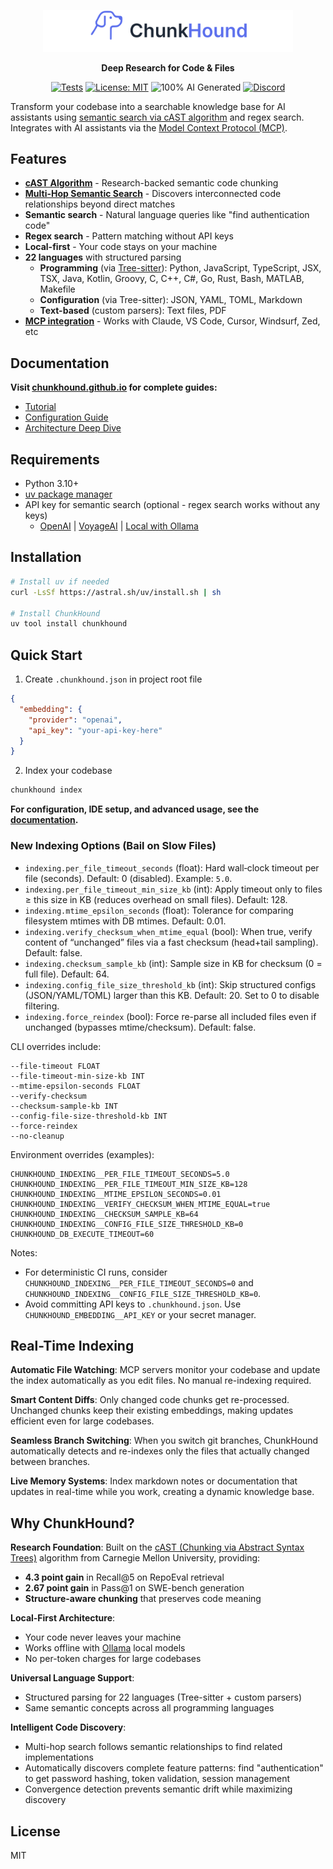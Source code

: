 <p align="center">
  <a href="https://chunkhound.github.io">
    <picture>
      <source media="(prefers-color-scheme: dark)" srcset="public/wordmark-centered-dark.svg">
      <img src="public/wordmark-centered.svg" alt="ChunkHound" width="400">
    </picture>
  </a>
</p>

<p align="center">
  <strong>Deep Research for Code & Files</strong>
</p>

<p align="center">
  <a href="https://github.com/chunkhound/chunkhound/actions/workflows/smoke-tests.yml"><img src="https://github.com/chunkhound/chunkhound/actions/workflows/smoke-tests.yml/badge.svg" alt="Tests"></a>
  <a href="https://opensource.org/licenses/MIT"><img src="https://img.shields.io/badge/license-MIT-blue.svg" alt="License: MIT"></a>
  <img src="https://img.shields.io/badge/100%25%20AI-Generated-ff69b4.svg" alt="100% AI Generated">
  <a href="https://discord.gg/BAepHEXXnX"><img src="https://img.shields.io/badge/Discord-Join_Community-5865F2?logo=discord&logoColor=white" alt="Discord"></a>
</p>

Transform your codebase into a searchable knowledge base for AI assistants using [semantic search via cAST algorithm](https://arxiv.org/pdf/2506.15655) and regex search. Integrates with AI assistants via the [Model Context Protocol (MCP)](https://spec.modelcontextprotocol.io/).

## Features

- **[cAST Algorithm](https://arxiv.org/pdf/2506.15655)** - Research-backed semantic code chunking
- **[Multi-Hop Semantic Search](https://chunkhound.github.io/under-the-hood/#multi-hop-semantic-search)** - Discovers interconnected code relationships beyond direct matches
- **Semantic search** - Natural language queries like "find authentication code"
- **Regex search** - Pattern matching without API keys
- **Local-first** - Your code stays on your machine
- **22 languages** with structured parsing
  - **Programming** (via [Tree-sitter](https://tree-sitter.github.io/tree-sitter/)): Python, JavaScript, TypeScript, JSX, TSX, Java, Kotlin, Groovy, C, C++, C#, Go, Rust, Bash, MATLAB, Makefile
  - **Configuration** (via Tree-sitter): JSON, YAML, TOML, Markdown
  - **Text-based** (custom parsers): Text files, PDF
- **[MCP integration](https://spec.modelcontextprotocol.io/)** - Works with Claude, VS Code, Cursor, Windsurf, Zed, etc

## Documentation

**Visit [chunkhound.github.io](https://chunkhound.github.io) for complete guides:**
- [Tutorial](https://chunkhound.github.io/tutorial/)
- [Configuration Guide](https://chunkhound.github.io/configuration/)
- [Architecture Deep Dive](https://chunkhound.github.io/under-the-hood/)

## Requirements

- Python 3.10+
- [uv package manager](https://docs.astral.sh/uv/)
- API key for semantic search (optional - regex search works without any keys)
  - [OpenAI](https://platform.openai.com/api-keys) | [VoyageAI](https://dash.voyageai.com/) | [Local with Ollama](https://ollama.ai/)

## Installation

```bash
# Install uv if needed
curl -LsSf https://astral.sh/uv/install.sh | sh

# Install ChunkHound
uv tool install chunkhound
```

## Quick Start

1. Create `.chunkhound.json` in project root file
```json
{
  "embedding": {
    "provider": "openai",
    "api_key": "your-api-key-here"
  }
}
```
2. Index your codebase
```bash
chunkhound index
```

**For configuration, IDE setup, and advanced usage, see the [documentation](https://chunkhound.github.io).**

### New Indexing Options (Bail on Slow Files)

- `indexing.per_file_timeout_seconds` (float): Hard wall‑clock timeout per file (seconds). Default: 0 (disabled). Example: `5.0`.
- `indexing.per_file_timeout_min_size_kb` (int): Apply timeout only to files ≥ this size in KB (reduces overhead on small files). Default: 128.
- `indexing.mtime_epsilon_seconds` (float): Tolerance for comparing filesystem mtimes with DB mtimes. Default: 0.01.
- `indexing.verify_checksum_when_mtime_equal` (bool): When true, verify content of “unchanged” files via a fast checksum (head+tail sampling). Default: false.
- `indexing.checksum_sample_kb` (int): Sample size in KB for checksum (0 = full file). Default: 64.
- `indexing.config_file_size_threshold_kb` (int): Skip structured configs (JSON/YAML/TOML) larger than this KB. Default: 20. Set to 0 to disable filtering.
- `indexing.force_reindex` (bool): Force re-parse all included files even if unchanged (bypasses mtime/checksum). Default: false.

CLI overrides include:

```
--file-timeout FLOAT
--file-timeout-min-size-kb INT
--mtime-epsilon-seconds FLOAT
--verify-checksum
--checksum-sample-kb INT
--config-file-size-threshold-kb INT
--force-reindex
--no-cleanup
```

Environment overrides (examples):

```
CHUNKHOUND_INDEXING__PER_FILE_TIMEOUT_SECONDS=5.0
CHUNKHOUND_INDEXING__PER_FILE_TIMEOUT_MIN_SIZE_KB=128
CHUNKHOUND_INDEXING__MTIME_EPSILON_SECONDS=0.01
CHUNKHOUND_INDEXING__VERIFY_CHECKSUM_WHEN_MTIME_EQUAL=true
CHUNKHOUND_INDEXING__CHECKSUM_SAMPLE_KB=64
CHUNKHOUND_INDEXING__CONFIG_FILE_SIZE_THRESHOLD_KB=0
CHUNKHOUND_DB_EXECUTE_TIMEOUT=60
```

Notes:
- For deterministic CI runs, consider `CHUNKHOUND_INDEXING__PER_FILE_TIMEOUT_SECONDS=0` and `CHUNKHOUND_INDEXING__CONFIG_FILE_SIZE_THRESHOLD_KB=0`.
- Avoid committing API keys to `.chunkhound.json`. Use `CHUNKHOUND_EMBEDDING__API_KEY` or your secret manager.

## Real-Time Indexing

**Automatic File Watching**: MCP servers monitor your codebase and update the index automatically as you edit files. No manual re-indexing required.

**Smart Content Diffs**: Only changed code chunks get re-processed. Unchanged chunks keep their existing embeddings, making updates efficient even for large codebases.

**Seamless Branch Switching**: When you switch git branches, ChunkHound automatically detects and re-indexes only the files that actually changed between branches.

**Live Memory Systems**: Index markdown notes or documentation that updates in real-time while you work, creating a dynamic knowledge base.

## Why ChunkHound?

**Research Foundation**: Built on the [cAST (Chunking via Abstract Syntax Trees)](https://arxiv.org/pdf/2506.15655) algorithm from Carnegie Mellon University, providing:
- **4.3 point gain** in Recall@5 on RepoEval retrieval
- **2.67 point gain** in Pass@1 on SWE-bench generation
- **Structure-aware chunking** that preserves code meaning

**Local-First Architecture**:
- Your code never leaves your machine
- Works offline with [Ollama](https://ollama.ai/) local models
- No per-token charges for large codebases

**Universal Language Support**:
- Structured parsing for 22 languages (Tree-sitter + custom parsers)
- Same semantic concepts across all programming languages

**Intelligent Code Discovery**:
- Multi-hop search follows semantic relationships to find related implementations
- Automatically discovers complete feature patterns: find "authentication" to get password hashing, token validation, session management
- Convergence detection prevents semantic drift while maximizing discovery

## License

MIT
